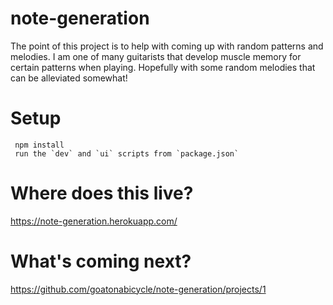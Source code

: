 # note-generation

The point of this project is to help with coming up with random patterns and melodies.
I am one of many guitarists that develop muscle memory for certain patterns when playing.
Hopefully with some random melodies that can be alleviated somewhat!

# Setup

```
 npm install
 run the `dev` and `ui` scripts from `package.json`
```

# Where does this live?

https://note-generation.herokuapp.com/

# What's coming next?

https://github.com/goatonabicycle/note-generation/projects/1
